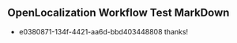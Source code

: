 ## OpenLocalization Workflow Test MarkDown
* e0380871-134f-4421-aa6d-bbd403448808 thanks!

<!--HONumber=Sep16_HO1-->


